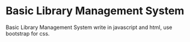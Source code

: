 # Basic Library Management System

Basic Library Management System write in javascript and html, use bootstrap for css.
